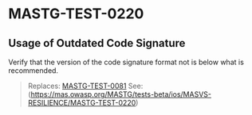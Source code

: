 # MASTG-TEST-0220

## Usage of Outdated Code Signature

Verify that the version of the code signature format not is below what is recommended.

> Replaces: [MASTG-TEST-0081](/taxonomy/mastg-1.7.0/masvs-resilience/mastg-test-0081)
> See: (https://mas.owasp.org/MASTG/tests-beta/ios/MASVS-RESILIENCE/MASTG-TEST-0220)